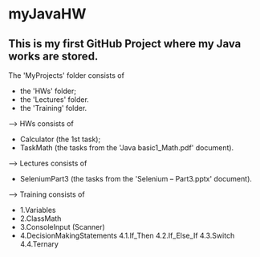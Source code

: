 # myJavaHW
This is my first GitHub Project where my Java works are stored.
-----------
The 'MyProjects' folder consists of 
- the 'HWs' folder;
- the 'Lectures' folder.
- the 'Training' folder.


--> HWs consists of
- Calculator (the 1st task);
- TaskMath (the tasks from the 'Java basic1_Math.pdf' document).


--> Lectures consists of
- SeleniumPart3 (the tasks from the 'Selenium – Part3.pptx' document).

--> Training consists of
- 1.Variables
- 2.ClassMath
- 3.ConsoleInput (Scanner)
- 4.DecisionMakingStatements
	4.1.If_Then
	4.2.If_Else_If
	4.3.Switch
	4.4.Ternary
